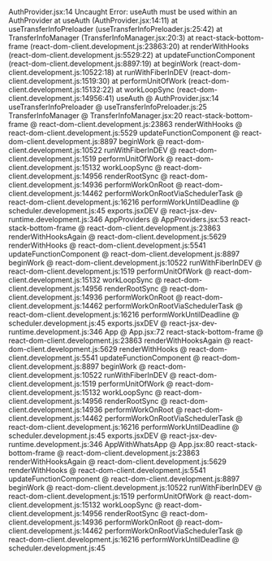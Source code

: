 AuthProvider.jsx:14  Uncaught Error: useAuth must be used within an AuthProvider
    at useAuth (AuthProvider.jsx:14:11)
    at useTransferInfoPreloader (useTransferInfoPreloader.js:25:42)
    at TransferInfoManager (TransferInfoManager.jsx:20:3)
    at react-stack-bottom-frame (react-dom-client.development.js:23863:20)
    at renderWithHooks (react-dom-client.development.js:5529:22)
    at updateFunctionComponent (react-dom-client.development.js:8897:19)
    at beginWork (react-dom-client.development.js:10522:18)
    at runWithFiberInDEV (react-dom-client.development.js:1519:30)
    at performUnitOfWork (react-dom-client.development.js:15132:22)
    at workLoopSync (react-dom-client.development.js:14956:41)
useAuth @ AuthProvider.jsx:14
useTransferInfoPreloader @ useTransferInfoPreloader.js:25
TransferInfoManager @ TransferInfoManager.jsx:20
react-stack-bottom-frame @ react-dom-client.development.js:23863
renderWithHooks @ react-dom-client.development.js:5529
updateFunctionComponent @ react-dom-client.development.js:8897
beginWork @ react-dom-client.development.js:10522
runWithFiberInDEV @ react-dom-client.development.js:1519
performUnitOfWork @ react-dom-client.development.js:15132
workLoopSync @ react-dom-client.development.js:14956
renderRootSync @ react-dom-client.development.js:14936
performWorkOnRoot @ react-dom-client.development.js:14462
performWorkOnRootViaSchedulerTask @ react-dom-client.development.js:16216
performWorkUntilDeadline @ scheduler.development.js:45
<TransferInfoManager>
exports.jsxDEV @ react-jsx-dev-runtime.development.js:346
AppProviders @ AppProviders.jsx:53
react-stack-bottom-frame @ react-dom-client.development.js:23863
renderWithHooksAgain @ react-dom-client.development.js:5629
renderWithHooks @ react-dom-client.development.js:5541
updateFunctionComponent @ react-dom-client.development.js:8897
beginWork @ react-dom-client.development.js:10522
runWithFiberInDEV @ react-dom-client.development.js:1519
performUnitOfWork @ react-dom-client.development.js:15132
workLoopSync @ react-dom-client.development.js:14956
renderRootSync @ react-dom-client.development.js:14936
performWorkOnRoot @ react-dom-client.development.js:14462
performWorkOnRootViaSchedulerTask @ react-dom-client.development.js:16216
performWorkUntilDeadline @ scheduler.development.js:45
<AppProviders>
exports.jsxDEV @ react-jsx-dev-runtime.development.js:346
App @ App.jsx:72
react-stack-bottom-frame @ react-dom-client.development.js:23863
renderWithHooksAgain @ react-dom-client.development.js:5629
renderWithHooks @ react-dom-client.development.js:5541
updateFunctionComponent @ react-dom-client.development.js:8897
beginWork @ react-dom-client.development.js:10522
runWithFiberInDEV @ react-dom-client.development.js:1519
performUnitOfWork @ react-dom-client.development.js:15132
workLoopSync @ react-dom-client.development.js:14956
renderRootSync @ react-dom-client.development.js:14936
performWorkOnRoot @ react-dom-client.development.js:14462
performWorkOnRootViaSchedulerTask @ react-dom-client.development.js:16216
performWorkUntilDeadline @ scheduler.development.js:45
<App>
exports.jsxDEV @ react-jsx-dev-runtime.development.js:346
AppWithWhatsApp @ App.jsx:80
react-stack-bottom-frame @ react-dom-client.development.js:23863
renderWithHooksAgain @ react-dom-client.development.js:5629
renderWithHooks @ react-dom-client.development.js:5541
updateFunctionComponent @ react-dom-client.development.js:8897
beginWork @ react-dom-client.development.js:10522
runWithFiberInDEV @ react-dom-client.development.js:1519
performUnitOfWork @ react-dom-client.development.js:15132
workLoopSync @ react-dom-client.development.js:14956
renderRootSync @ react-dom-client.development.js:14936
performWorkOnRoot @ react-dom-client.development.js:14462
performWorkOnRootViaSchedulerTask @ react-dom-client.development.js:16216
performWorkUntilDeadline @ scheduler.development.js:45
